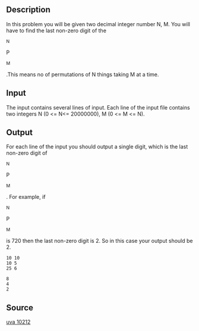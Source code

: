 <h2>Description</h2><p>In this problem you will be given two decimal integer number N, M. You will have to find the last non-zero digit of the </p><sup>N</sup><p>P</p><sub>M</sub><p>.This means no of permutations of N things taking M at a time.</p><h2>Input</h2><p>The input contains several lines of input. Each line of the input file contains two integers N (0 &lt;= N&lt;= 20000000), M (0 &lt;= M &lt;= N).</p><h2>Output</h2><p>For each line of the input you should output a single digit, which is the last non-zero digit of </p><sup>N</sup><p>P</p><sub>M</sub><p>. For example, if </p><sup>N</sup><p>P</p><sub>M</sub><p> is 720 then the last non-zero digit is 2. So in this case your output should be 2.</p><pre><code class="language-input1">10 10
10 5
25 6</code></pre><pre><code class="language-output1">8
4
2</code></pre><h2>Source</h2><a href="searchproblem?field=source&amp;key=uva+10212">uva 10212</a>